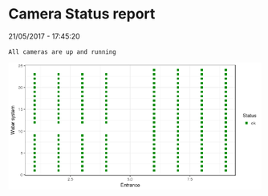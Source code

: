 Camera Status report
================
21/05/2017 - 17:45:20

    All cameras are up and running

![](camreport_files/figure-markdown_github/unnamed-chunk-2-1.png)
